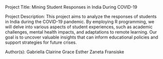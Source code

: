 Project Title: Mining Student Responses in India During COVID-19

Project Description:
This project aims to analyze the responses of students in India during the COVID-19 pandemic.
By employing R programming, we will delve into various aspects of student experiences, such as academic challenges, mental health impacts, and adaptations to remote learning. 
Our goal is to uncover valuable insights that can inform educational policies and support strategies for future crises.

Author(s):
Gabriella Clairine
Grace Esther
Zaneta Fransiske

